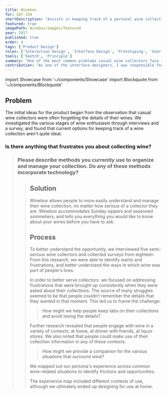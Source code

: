 ```yaml
---
title: Winebox
for: IAT 334
shortDescription: "Assists in keeping track of a personal wine collection"
featured: true
imagePath: Winebox/images/featured
year: 2017
published: true
order: 4
tags: ['Product Design']
roles: ['Interaction Design', 'Interface Design', 'Prototyping', 'User Research']
tools: ['Sketch', 'Principle']
summary: "One of the most common problems casual wine collectors face is keeping track of their favourite wines and wineries. Since many collectors are only moderately interested, many aren't invested enough to spend time on organization, but later forget the details of wines they enjoyed. After observing these problems across several adult couples, we decided to design a digital solution during an interface design course at SFU."
contribution: "As one of the interface designers, I was responsible for designing the collection tab of Winebox, as well as features in other tabs. As the primary researcher, I developed a survey of 18 respondents, and conducted interviews and think-aloud user tests with various wine collectors to inform and validate the project. At the end of the course, I revised the visual design of the interface."
---
```


import Showcase from '~/components/Showcase'
import Blockquote from '~/components/Blockquote'

## Problem
The initial ideas for the product began from the observation that casual wine collectors were often forgetting the details of their wines. We investigated the various stages of wine enthusiasm through interviews and a survey, and found that current options for keeping track of a wine collection aren't quite ideal.

### Is there anything that frustrates you about collecting wine?

<Blockquote
  quote='"Forgetting the wines I love the best."
"I can never remember the cost, where it came from or how long it will last."
"The price! lol but I find its difficult to store and categorize."'
  source="Wine collector research survey"
/>

### Please describe methods you currently use to organize and manage your collection. Do any of these methods incorporate technology?
<Blockquote
  quote='"None, but I could see that being useful."
"I don’t use any. Masking tape and permanent marker to mark the ones my wife can’t open"
"Nothing organized."'
  source="Wine collector research survey"
/>

## Solution
Winebox allows people to more easily understand and manage their wine collection, no matter how serious of a collector they are. Winebox accommodates Sunday sippers and seasoned sommeliers, and tells you everything you would like to know about your wines before you have to ask.

<Showcase
  path="Winebox/videos/collection"
  type="video"
  source="cloudinary"
  orientation="media-left"
  content="The collection screen gives an overview of the collection at a glance, and organizes wines into smart categories"
/>

<Showcase
  path="Winebox/videos/add_wine"
  type="video"
  source="cloudinary"
  orientation="media-right"
  content="Wines can be added by scanning a barcode, or manually entering information"
/>

<Showcase
  path="Winebox/videos/history"
  type="video"
  source="cloudinary"
  orientation="media-right"
  content="History items can be shared with friends to recommend a great bottle"
/>

## Process

To better understand the opportunity, we interviewed five semi-serious wine collectors and collected surveys from eighteen. From this research, we were able to identify wants and frustrations, and better understand the ways in which wine was part of people's lives.

<Showcase
  path="Winebox/images/persona"
  type="image"
  source="cloudinary"
  content="Zameel, the persona we developed from research"
/>

In order to better serve collectors, we focused on addressing frustrations that were brought up consistently when they were asked about their collections. The source of many struggles seemed to be that people couldn’t remember the details that they wanted in that moment. This led us to frame the challenge:

> How might we help people keep tabs on their collections and avoid losing the details?

Further research revealed that people engage with wine in a variety of contexts; at home, at dinner with friends, at liquor stores. We also noted that people could make use of their collection information in any of these contexts.

> How might we provide a companion for the various situations that surround wine?

We mapped out our persona's experience across common wine-related situations to identify frictions and opportunities.

<Showcase
  path="Winebox/images/experience_map_1"
  type="image"
  source="cloudinary"
  content="The first segment of Zameel's experience map"
/>

<Showcase
  path="Winebox/images/experience_map_2"
  type="image"
  source="cloudinary"
  content="The second segment of Zameel's experience map"
/>

The experience map included different contexts of use, although we ultimately ended up designing for use at home.
